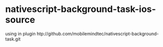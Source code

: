 # nativescript-background-task-ios-source

using in plugin htp://github.com/mobilemindtec/nativescript-background-task.git
